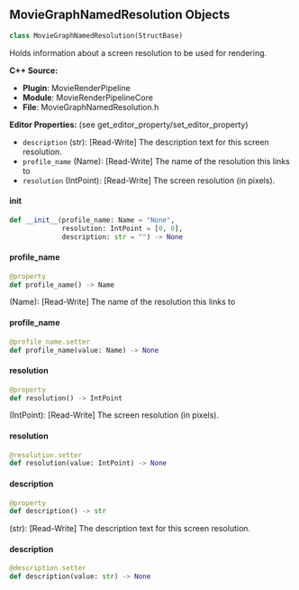 ## MovieGraphNamedResolution Objects

```python
class MovieGraphNamedResolution(StructBase)
```

Holds information about a screen resolution to be used for rendering.

**C++ Source:**

- **Plugin**: MovieRenderPipeline
- **Module**: MovieRenderPipelineCore
- **File**: MovieGraphNamedResolution.h

**Editor Properties:** (see get_editor_property/set_editor_property)

- ``description`` (str):  [Read-Write] The description text for this screen resolution.
- ``profile_name`` (Name):  [Read-Write] The name of the resolution this links to
- ``resolution`` (IntPoint):  [Read-Write] The screen resolution (in pixels).

<a id="unreal.MovieGraphNamedResolution.__init__"></a>

#### __init__

```python
def __init__(profile_name: Name = "None",
             resolution: IntPoint = [0, 0],
             description: str = "") -> None
```

<a id="unreal.MovieGraphNamedResolution.profile_name"></a>

#### profile_name

```python
@property
def profile_name() -> Name
```

(Name):  [Read-Write] The name of the resolution this links to

<a id="unreal.MovieGraphNamedResolution.profile_name"></a>

#### profile_name

```python
@profile_name.setter
def profile_name(value: Name) -> None
```

<a id="unreal.MovieGraphNamedResolution.resolution"></a>

#### resolution

```python
@property
def resolution() -> IntPoint
```

(IntPoint):  [Read-Write] The screen resolution (in pixels).

<a id="unreal.MovieGraphNamedResolution.resolution"></a>

#### resolution

```python
@resolution.setter
def resolution(value: IntPoint) -> None
```

<a id="unreal.MovieGraphNamedResolution.description"></a>

#### description

```python
@property
def description() -> str
```

(str):  [Read-Write] The description text for this screen resolution.

<a id="unreal.MovieGraphNamedResolution.description"></a>

#### description

```python
@description.setter
def description(value: str) -> None
```

<a id="unreal.MovieGraphPropertyInfo"></a>